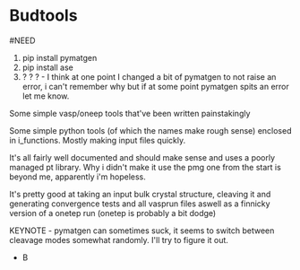 # Budtools


#NEED
1. pip install pymatgen
2. pip install ase
3. ? ? ? -  I think at one point I changed a bit of pymatgen to not raise an error, i can't remember why but if at some point pymatgen spits an error let me know.

Some simple vasp/oneep tools that've been written painstakingly

Some simple python tools (of which the names make rough sense) enclosed in i_functions. Mostly making input files quickly.

It's all fairly well documented and should make sense and uses a poorly managed pt library. Why i didn't make it use the pmg one from the start is beyond me, apparently i'm hopeless.

It's pretty good at taking an input bulk crystal structure, cleaving it and generating  convergence tests and all vasprun files aswell as a finnicky version of a onetep run (onetep is probably a bit dodge)

KEYNOTE - pymatgen can sometimes suck, it seems to switch between cleavage modes somewhat randomly. I'll try to figure it out.

- B
